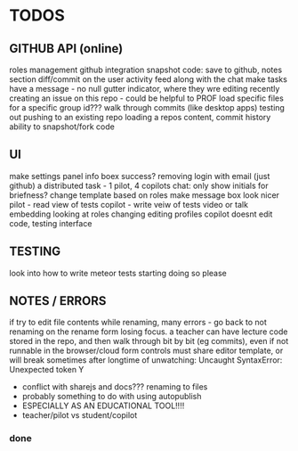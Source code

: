 TODOS
=====

## GITHUB API (online)

roles management
github integration
snapshot code: save to github, notes section
diff/commit on the user
activity feed along with the chat
make tasks have a message - no null
gutter indicator, where they wre editing recently
creating an issue on this repo - could be helpful to PROF
load specific files for a specific group id???
walk through commits (like desktop apps)
testing out pushing to an existing repo
loading a repos content, commit history
ability to snapshot/fork code

## UI

make settings panel info boex success?
removing login with email (just github)
a distributed task - 1 pilot, 4 copilots
chat: only show initials for briefness?
change template based on roles
make message box look nicer
pilot - read view of tests
copilot - write veiw of tests
video or talk embedding
looking at roles
    changing editing profiles
    copilot doesnt edit code, testing interface

## TESTING

look into how to write meteor tests
starting doing so please

## NOTES / ERRORS

if try to edit file contents while renaming, many errors - go back to not
renaming on the rename form losing focus. a teacher can have lecture code
stored in the repo, and then walk through bit by bit (eg commits), even if not
runnable in the browser/cloud form controls must share editor template, or will
break sometimes after longtime of unwatching: Uncaught SyntaxError: Unexpected
token Y

- conflict with sharejs and docs??? renaming to files
- probably something to do with using autopublish
- ESPECIALLY AS AN EDUCATIONAL TOOL!!!!
- teacher/pilot vs student/copilot

### done

<!--
insert a better glyph for the current file
tabbed user interface - elseif in meteor?
or rather how to do some routing in meteor
just make rename field focus a function
when make a newfile, autofocus rename
autofocus namefield on rename
clean up css duplication rules
option to pick roles
have a link to rename or edit the project files...
make login info pop to the left | align it right
deleting and renaming button (NOW DOES) work
remove autopublish, p/s specific datasets
have partially curved border, lower ace
make prompt to open new file on close
color rename/delete buttons on hover
squash preforked git history
make the chat list nicer
-->
